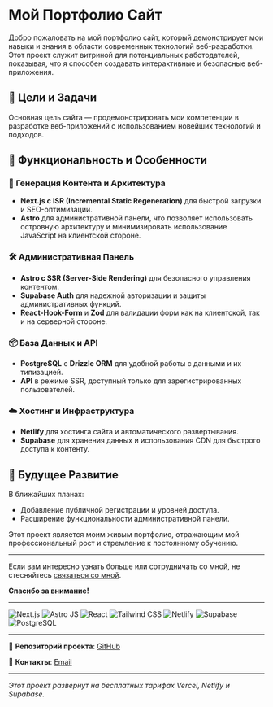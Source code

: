 # Мой Портфолио Сайт

Добро пожаловать на мой портфолио сайт, который демонстрирует мои навыки и знания в области современных технологий веб-разработки. Этот проект служит витриной для потенциальных работодателей, показывая, что я способен создавать интерактивные и безопасные веб-приложения.

## 🌟 Цели и Задачи

Основная цель сайта — продемонстрировать мои компетенции в разработке веб-приложений с использованием новейших технологий и подходов.

## 🚀 Функциональность и Особенности

### 📄 Генерация Контента и Архитектура

- **Next.js с ISR (Incremental Static Regeneration)** для быстрой загрузки и SEO-оптимизации.
- **Astro** для административной панели, что позволяет использовать островную архитектуру и минимизировать использование JavaScript на клиентской стороне.

### 🛠️ Административная Панель

- **Astro с SSR (Server-Side Rendering)** для безопасного управления контентом.
- **Supabase Auth** для надежной авторизации и защиты административных функций.
- **React-Hook-Form** и **Zod** для валидации форм как на клиентской, так и на серверной стороне.

### 📦 База Данных и API

- **PostgreSQL** с **Drizzle ORM** для удобной работы с данными и их типизацией.
- **API** в режиме SSR, доступный только для зарегистрированных пользователей.

### ☁️ Хостинг и Инфраструктура

- **Netlify** для хостинга сайта и автоматического развертывания.
- **Supabase** для хранения данных и использования CDN для быстрого доступа к контенту.

## 🔮 Будущее Развитие

В ближайших планах:

- Добавление публичной регистрации и уровней доступа.
- Расширение функциональности административной панели.

Этот проект является моим живым портфолио, отражающим мой профессиональный рост и стремление к постоянному обучению.

---

Если вам интересно узнать больше или сотрудничать со мной, не стесняйтесь [связаться со мной](https://t.me/alex13slem).

**Спасибо за внимание!**

---

![Next.js](https://img.shields.io/badge/Next.js-000000?logo=nextdotjs&logoColor=fff&style=flat)
![Astro JS](https://img.shields.io/badge/Astro%20JS-ff5a03?logo=astro&logoColor=fff&style=flat)
![React](https://img.shields.io/badge/React-61dafb?logo=react&logoColor=fff&style=flat)
![Tailwind CSS](https://img.shields.io/badge/Tailwind%20CSS-38b2ac?logo=tailwind-css&logoColor=fff&style=flat)
![Netlify](https://img.shields.io/badge/Netlify-00c7b7?logo=netlify&logoColor=fff&style=flat)
![Supabase](https://img.shields.io/badge/Supabase-3ecf8e?logo=supabase&logoColor=fff&style=flat)
![PostgreSQL](https://img.shields.io/badge/PostgreSQL-336791?logo=postgresql&logoColor=fff&style=flat)

---

🔗 **Репозиторий проекта**: [GitHub](https://github.com/alex13slem/best-porfolio)

📧 **Контакты**: [Email](mailto:a.s.scherba@yandex.by)

---

*Этот проект развернут на бесплатных тарифах Vercel, Netlify и Supabase.*
